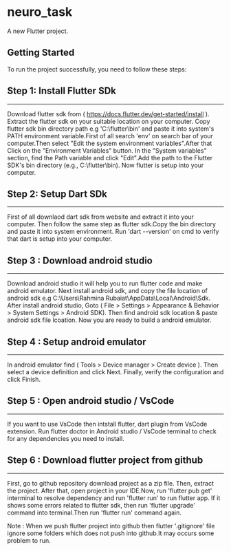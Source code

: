 # neuro_task

A new Flutter project.

## Getting Started

To run the project successfully, you need to follow these steps:

## Step 1: Install Flutter SDk
----------------------------
   
  Download flutter sdk from ( https://docs.flutter.dev/get-started/install ).
  Extract the flutter sdk on your suitable location on your computer. Copy flutter sdk bin directory path e.g 'C:\flutter\bin' and paste it into 
  system's PATH environment variable.First of all search 'env' on search bar of your computer.Then select "Edit the system environment  variables".After that Click on the "Environment Variables" button. In the "System variables" section, find the Path variable and click "Edit".Add 
  the path to the Flutter SDK's bin directory (e.g., C:\flutter\bin). Now flutter is setup into your computer.

## Step 2: Setup Dart SDk
------------------------------

  First of all downlaod dart sdk from website and extract it into your computer. Then follow the same step as flutter sdk.Copy the bin directory and paste it into system environment. Run 'dart --version' on cmd to verify that dart is setup into your computer.

## Step 3 : Download android studio
---------------------------------

  Download android studio it will help you to run flutter code and make android emulator. Next install android sdk, and copy the file location of android sdk e.g C:\Users\Rahmina Rubaiat\AppData\Local\Android\Sdk. After install android studio, Goto ( File > Settings > Appearance & Behavior > System Settings > Android SDK). Then find android sdk location & paste android sdk file lcoation. Now you are ready to build a android emulator.

## Step 4 : Setup android emulator
---------------------------------

  In android emulator find ( Tools > Device manager > Create device ). Then select a device definition and click Next. Finally, verify the configuration and click Finish.

## Step 5 : Open android studio / VsCode
--------------------------------------
  
  If you want to use VsCode then intstall flutter, dart plugin from VsCode extension.
  Run flutter doctor in Android studio / VsCode terminal to check for any dependencies you need to install.
  
## Step 6 : Download flutter project from github
----------------------------------------------

  First, go to github repository download project as a zip file. Then, extract the project. After that, open project in your IDE.Now, run 'flutter pub get' interminal to resolve dependency and run 'flutter run' to run flutter app. If it shows some errors related to flutter sdk, then run 'flutter upgrade' command into terminal.Then run 'flutter run' command again.
   
 
 Note : When we push flutter project into github then flutter '.gitignore' file ignore some folders which does not push into github.It may occurs some 
problem to run.    
  
